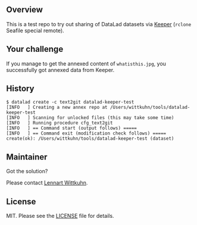 ## Overview

This is a test repo to try out sharing of DataLad datasets via [Keeper](https://keeper.mpdl.mpg.de/) (`rclone` Seafile special remote).

## Your challenge

If you manage to get the annexed content of `whatisthis.jpg`, you successfully got annexed data from Keeper.

## History

```
$ datalad create -c text2git datalad-keeper-test
[INFO   ] Creating a new annex repo at /Users/wittkuhn/tools/datalad-keeper-test 
[INFO   ] Scanning for unlocked files (this may take some time) 
[INFO   ] Running procedure cfg_text2git 
[INFO   ] == Command start (output follows) ===== 
[INFO   ] == Command exit (modification check follows) ===== 
create(ok): /Users/wittkuhn/tools/datalad-keeper-test (dataset)
```

## Maintainer

Got the solution?

Please contact [Lennart Wittkuhn](mailto:wittkuhn@mpib-berlin.mpg.de).

## License

MIT. Please see the [LICENSE](LICENSE) file for details.
